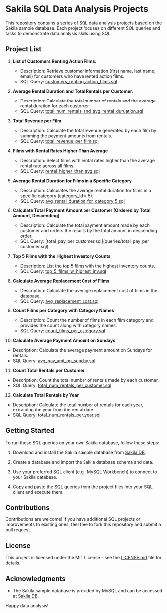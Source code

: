 # Sakila SQL Data Analysis Projects

This repository contains a series of SQL data analysis projects based on the Sakila sample database. Each project focuses on different SQL queries and tasks to demonstrate data analysis skills using SQL.

## Project List

1. **List of Customers Renting Action Films:**
   - Description: Retrieve customer information (first name, last name, email) for customers who have rented action films.
   - SQL Query: [customers_renting_action_films.sql](queries/customers_renting_action_films.sql)

2. **Average Rental Duration and Total Rentals per Customer:**
   - Description: Calculate the total number of rentals and the average rental duration for each customer.
   - SQL Query: [total_num_rentals_and_avg_rental_duruation.sql](queries/total_num_rentals_and_avg_rental_duruation.sql)

3. **Total Revenue per Film**
   - Description: Calculate the total revenue generated by each film by summing the payment amounts from rentals.
   - SQL Query: [total_revenue_per_film.sql](queries/total_revenue_per_film.sql)

4. **Films with Rental Rates Higher Than Average**
   - Description: Select films with rental rates higher than the average rental rate across all films.
   - SQL Query: [rental_higher_than_avg.sql](queries/rental_higher_than_avg.sql)

5. **Average Rental Duration for Films in a Specific Category**
   - Description: Calculates the average rental duration for films in a specific category (category_id = 5).
   - SQL Query: [avg_rental_duration_for_category_5.sql](queries/avg_rental_duration_for_category_5.sql)
  
6. **Calculate Total Payment Amount per Customer (Ordered by Total Amount, Descending)**
   - Description: Calculate the total payment amount made by each customer and orders the results by the total amount in descending order.
   - SQL Query: [total_pay_per customer.sql](queries/total_pay_per customer.sql)
  
7. **Top 5 Films with the Highest Inventory Counts**
   - Description: List the top 5 films with the highest inventory counts.
   - SQL Query: [top_5_films_w_highest_inv.sql](queries/top_5_films_w_highest_inv.sql)
  
8. **Calculate Average Replacement Cost of Films**
   - Description: Calculate the average replacement cost of films in the database.
   - SQL Query: [avg_replacement_cost.sql](queries/avg_replacement_cost.sql)
  
9. **Count Films per Category with Category Names**
   - Description: Count the number of films in each film category and provides the count along with category names.
   - SQL Query: [count_films_per_category.sql](queries/count_films_per_category.sql)
     
10. **Calculate Average Payment Amount on Sundays**
   - Description: Calculate the average payment amount on Sundays for rentals.
   - SQL Query: [avg_pay_amt_on_sunday.sql](queries/avg_pay_amt_on_sunday.sql)
     
11. **Count Total Rentals per Customer**
   - Description: Count the total number of rentals made by each customer.
   - SQL Query: [total_num_rentals_per_customer.sql](queries/total_num_rentals_per_customer.sql)
     
12. **Calculate Total Rentals by Year**
   - Description: Calculate the total number of rentals for each year, extracting the year from the rental date.
   - SQL Query: [total_num_rentals_per_year.sql](queries/total_num_rentals_per_year.sql)

## Getting Started

To run these SQL queries on your own Sakila database, follow these steps:

1. Download and install the Sakila sample database from [Sakila DB](https://dev.mysql.com/doc/sakila/en/).

2. Create a database and import the Sakila database schema and data.

3. Use your preferred SQL client (e.g., MySQL Workbench) to connect to your Sakila database.

4. Copy and paste the SQL queries from the project files into your SQL client and execute them.

## Contributions

Contributions are welcome! If you have additional SQL projects or improvements to existing ones, feel free to fork this repository and submit a pull request.

## License

This project is licensed under the MIT License - see the [LICENSE.md](LICENSE.md) file for details.

## Acknowledgments

- The Sakila sample database is provided by MySQL and can be accessed at [Sakila DB](https://dev.mysql.com/doc/sakila/en/).

Happy data analysis!
